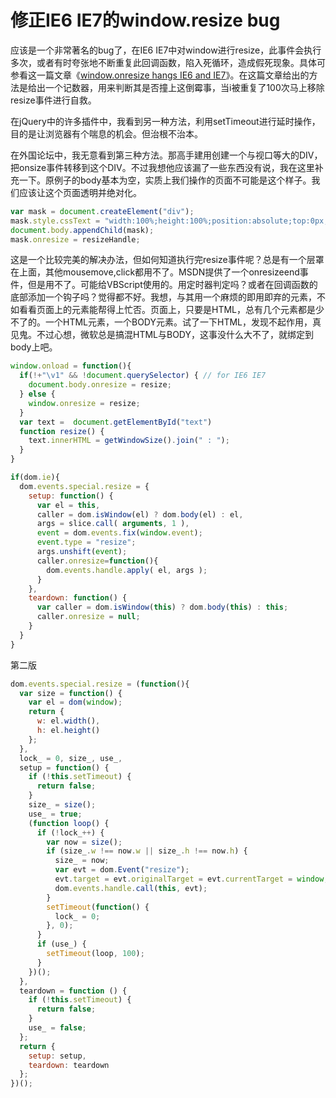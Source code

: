 # 修正IE6 IE7的window.resize bug

应该是一个非常著名的bug了，在IE6 IE7中对window进行resize，此事件会执行多次，或者有时夸张地不断重复此回调函数，陷入死循环，造成假死现象。具体可参看这一篇文章《[window.onresize hangs IE6 and IE7](http://remysharp.com/2008/05/15/windowonresize-hangs-ie6-and-ie7/)》。在这篇文章给出的方法是给出一个记数器，用来判断其是否撞上这倒霉事，当i被重复了100次马上移除resize事件进行自救。

在jQuery中的许多插件中，我看到另一种方法，利用setTimeout进行延时操作，目的是让浏览器有个喘息的机会。但治根不治本。

在外国论坛中，我无意看到第三种方法。那高手建用创建一个与视口等大的DIV，把onsize事件转移到这个DIV。不过我想他应该漏了一些东西没有说，我在这里补充一下。原例子的body基本为空，实质上我们操作的页面不可能是这个样子。我们应该让这个页面透明并绝对化。

```javascript
var mask = document.createElement("div");
mask.style.cssText = "width:100%;height:100%;position:absolute;top:0px;left:0px;filter:alpha(opacity=50)";
document.body.appendChild(mask);
mask.onresize = resizeHandle;
```

这是一个比较完美的解决办法，但如何知道执行完resize事件呢？总是有一个层罩在上面，其他mousemove,click都用不了。MSDN提供了一个onresizeend事件，但是用不了。可能给VBScript使用的。用定时器判定吗？或者在回调函数的底部添加一个钩子吗？觉得都不好。我想，与其用一个麻烦的即用即弃的元素，不如看看页面上的元素能帮得上忙否。页面上，只要是HTML，总有几个元素都是少不了的。一个HTML元素，一个BODY元素。试了一下HTML，发现不起作用，真见鬼。不过心想，微软总是搞混HTML与BODY，这事没什么大不了，就绑定到body上吧。

```javascript
window.onload = function(){
  if(!+"\v1" && !document.querySelector) { // for IE6 IE7
    document.body.onresize = resize;
  } else {
    window.onresize = resize;
  }
  var text =  document.getElementById("text")
  function resize() {
    text.innerHTML = getWindowSize().join(" : ");
  }
}
```

```javascript
if(dom.ie){
  dom.events.special.resize = {
    setup: function() {
      var el = this,
      caller = dom.isWindow(el) ? dom.body(el) : el,
      args = slice.call( arguments, 1 ),
      event = dom.events.fix(window.event);
      event.type = "resize";
      args.unshift(event);
      caller.onresize=function(){
        dom.events.handle.apply( el, args );
      }
    },
    teardown: function() {
      var caller = dom.isWindow(this) ? dom.body(this) : this;
      caller.onresize = null;
    }
  }
}
```

第二版

```javascript
dom.events.special.resize = (function(){
  var size = function() {
    var el = dom(window);
    return {
      w: el.width(),
      h: el.height()
    };
  },
  lock_ = 0, size_, use_,
  setup = function() {
    if (!this.setTimeout) {
      return false;
    }
    size_ = size();
    use_ = true;
    (function loop() {
      if (!lock_++) {
        var now = size();
        if (size_.w !== now.w || size_.h !== now.h) {
          size_ = now;
          var evt = dom.Event("resize");
          evt.target = evt.originalTarget = evt.currentTarget = window;
          dom.events.handle.call(this, evt);
        }
        setTimeout(function() {
          lock_ = 0;
        }, 0);
      }
      if (use_) {
        setTimeout(loop, 100);
      }
    })();
  },
  teardown = function () {
    if (!this.setTimeout) {
      return false;
    }
    use_ = false;
  };
  return {
    setup: setup,
    teardown: teardown
  };
})();
```
